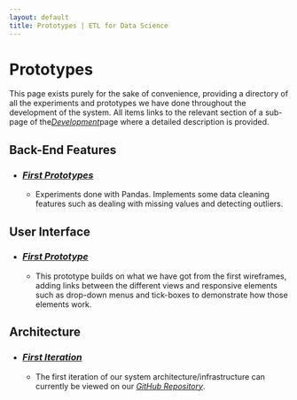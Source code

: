 ```yaml
---
layout: default
title: Prototypes | ETL for Data Science
---
```


# Prototypes

This page exists purely for the sake of convenience, providing a directory of all the experiments and prototypes we have done throughout the development of the system. All items links to the relevant section of a sub-page of the<a class="btn btn-short btn-inline" href="{{site.baseurl}}/development.html">*Development*</a>page where a detailed description is provided.

## Back-End Features

* ### <a class="btn btn-short btn-inline" href="{{site.baseurl}}/backend-features.html#first-prototypes">*First Prototypes*</a>
  * Experiments done with Pandas. Implements some data cleaning features such as dealing with missing values and detecting outliers.

## User Interface

* ### <a class="btn btn-short btn-inline" href="{{site.baseurl}}/ui.html#first-prototype">*First Prototype*</a>
  * This prototype builds on what we have got from the first wireframes, adding links between the different views and responsive elements such as drop-down menus and tick-boxes to demonstrate how those elements work. 

## Architecture

* ### <a class="btn btn-short btn-inline" href="{{site.baseurl}}/architecture.html#first-iteration">*First Iteration*</a>
  * The first iteration of our system architecture/infrastructure can currently be viewed on our <a class="btn btn-short btn-inline" href="https://github.com/SeldonIO/seldon-ucl">*GitHub Repository*</a>.
